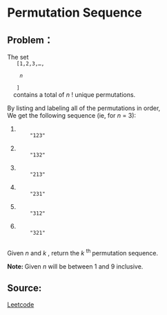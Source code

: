 # Permutation Sequence

## Problem：

<div class="question-content">
 <p>
 </p>
 <p>
  The set
  <code>
   [1,2,3,…,
   <i>
    n
   </i>
   ]
  </code>
  contains a total of
  <i>
   n
  </i>
  ! unique permutations.
 </p>
 <p>
  By listing and labeling all of the permutations in order,
  <br/>
  We get the following sequence (ie, for
  <i>
   n
  </i>
  = 3):
 </p>
 <ol>
  <li>
   <code>
    "123"
   </code>
  </li>
  <li>
   <code>
    "132"
   </code>
  </li>
  <li>
   <code>
    "213"
   </code>
  </li>
  <li>
   <code>
    "231"
   </code>
  </li>
  <li>
   <code>
    "312"
   </code>
  </li>
  <li>
   <code>
    "321"
   </code>
  </li>
 </ol>
 <p>
  Given
  <i>
   n
  </i>
  and
  <i>
   k
  </i>
  , return the
  <i>
   k
  </i>
  <sup>
   th
  </sup>
  permutation sequence.
 </p>
 <p>
  <b>
   Note:
  </b>
  Given
  <i>
   n
  </i>
  will be between 1 and 9 inclusive.
 </p>
</div>


## Source:
[Leetcode](https://leetcode.com/problems/permutation-sequence/)
